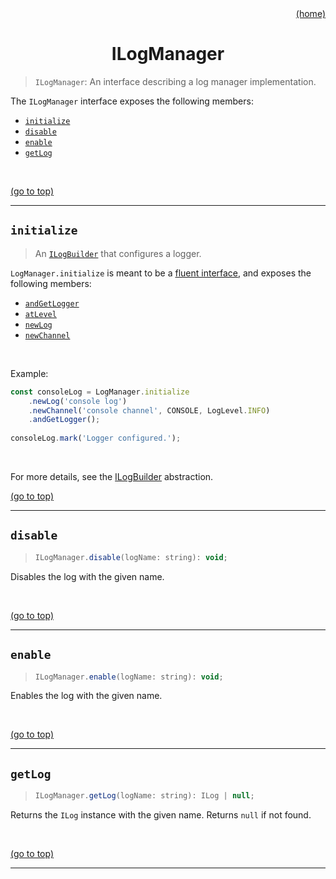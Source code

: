 <div id="top" align="right"><a href="https://github.com/auturge/logger#top">(home)</a></div>

# <h1 align="center">ILogManager</h1> #

> `ILogManager`: An interface describing a log manager implementation.

The `ILogManager` interface exposes the following members:

- [`initialize`](#initialize)
- [`disable`](#disable)
- [`enable`](#enable)
- [`getLog`](#getLog)

<br>

<a href="#top">(go to top)</a>

----

## `initialize` ##

> An [`ILogBuilder`](iLogBuilder) that configures a logger.

`LogManager.initialize` is meant to be a [fluent interface][fluent-interface], and exposes the following members:

- [`andGetLogger`](iLogBuilder#andgetlogger)
- [`atLevel`](iLogBuilder#atlevel)
- [`newLog`](iLogBuilder#newlog)
- [`newChannel`](iLogBuilder#newchannel)

<br>

Example:

```javascript
const consoleLog = LogManager.initialize
    .newLog('console log')
    .newChannel('console channel', CONSOLE, LogLevel.INFO)
    .andGetLogger();
    
consoleLog.mark('Logger configured.');
```

<br>

For more details, see the [ILogBuilder](ilogbuilder) abstraction.

<a href="#top">(go to top)</a>

----

## `disable` ##

> ```javascript
> ILogManager.disable(logName: string): void;
> ```

Disables the log with the given name.

<br>

<a href="#top">(go to top)</a>

----

## `enable` ##

> ```javascript
> ILogManager.enable(logName: string): void;
> ```

Enables the log with the given name.

<br>

<a href="#top">(go to top)</a>

----

## `getLog` ##

> ```javascript
> ILogManager.getLog(logName: string): ILog | null;
> ```

Returns the `ILog` instance with the given name.
Returns `null` if not found.

<br>

<a href="#top">(go to top)</a>

----

[fluent-interface]: https://martinfowler.com/bliki/FluentInterface.html

[iLogBuilder]: iLogBuilder.md
